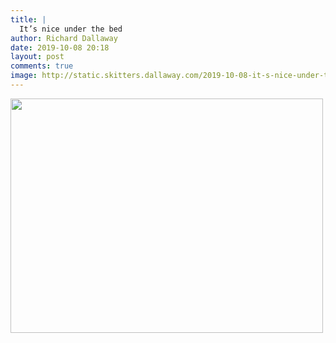 ```yaml
---
title: |
  It’s nice under the bed
author: Richard Dallaway
date: 2019-10-08 20:18
layout: post
comments: true
image: http://static.skitters.dallaway.com/2019-10-08-it-s-nice-under-the-bed-thumb-1-IMG_9712.jpg
---
```


<div>
        <a href="http://static.skitters.dallaway.com/2019-10-08-it-s-nice-under-the-bed-fullsize-1-IMG_9712.jpg">
          <img src="http://static.skitters.dallaway.com/2019-10-08-it-s-nice-under-the-bed-thumb-1-IMG_9712.jpg" width="500" height="375"/>
        </a>
      </div>



 
      